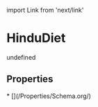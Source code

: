 import Link from 'next/link'
# HinduDiet

undefined

## Properties

<Grid>
* [](/Properties/Schema.org/)

</Grid>

